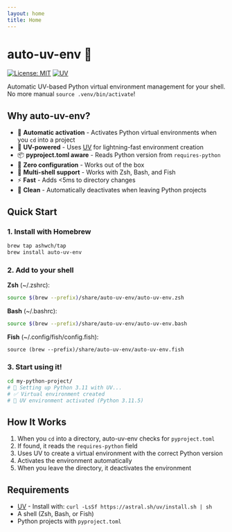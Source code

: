 ```yaml
---
layout: home
title: Home
---
```


# auto-uv-env 🐍

[![License: MIT](https://img.shields.io/badge/License-MIT-yellow.svg)](https://opensource.org/licenses/MIT)
[![UV](https://img.shields.io/badge/UV-Required-blue.svg)](https://github.com/astral-sh/uv)

Automatic UV-based Python virtual environment management for your shell. No more manual `source .venv/bin/activate`!

## Why auto-uv-env?

- 🚀 **Automatic activation** - Activates Python virtual environments when you `cd` into a project
- 🐍 **UV-powered** - Uses [UV](https://github.com/astral-sh/uv) for lightning-fast environment creation
- 📦 **pyproject.toml aware** - Reads Python version from `requires-python`
- 🎯 **Zero configuration** - Works out of the box
- 🐚 **Multi-shell support** - Works with Zsh, Bash, and Fish
- ⚡ **Fast** - Adds <5ms to directory changes
- 🧹 **Clean** - Automatically deactivates when leaving Python projects

## Quick Start

### 1. Install with Homebrew

```bash
brew tap ashwch/tap
brew install auto-uv-env
```

### 2. Add to your shell

**Zsh** (~/.zshrc):
```zsh
source $(brew --prefix)/share/auto-uv-env/auto-uv-env.zsh
```

**Bash** (~/.bashrc):
```bash
source $(brew --prefix)/share/auto-uv-env/auto-uv-env.bash
```

**Fish** (~/.config/fish/config.fish):
```fish
source (brew --prefix)/share/auto-uv-env/auto-uv-env.fish
```

### 3. Start using it!

```bash
cd my-python-project/
# 🐍 Setting up Python 3.11 with UV...
# ✅ Virtual environment created
# 🚀 UV environment activated (Python 3.11.5)
```

## How It Works

1. When you `cd` into a directory, auto-uv-env checks for `pyproject.toml`
2. If found, it reads the `requires-python` field
3. Uses UV to create a virtual environment with the correct Python version
4. Activates the environment automatically
5. When you leave the directory, it deactivates the environment

## Requirements

- [UV](https://github.com/astral-sh/uv) - Install with: `curl -LsSf https://astral.sh/uv/install.sh | sh`
- A shell (Zsh, Bash, or Fish)
- Python projects with `pyproject.toml`

